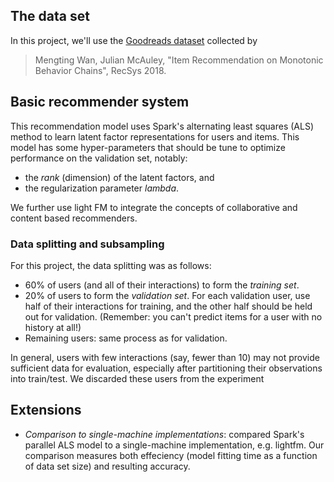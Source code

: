 
## The data set

In this project, we'll use the [Goodreads dataset](https://sites.google.com/eng.ucsd.edu/ucsdbookgraph/home) collected by 
> Mengting Wan, Julian McAuley, "Item Recommendation on Monotonic Behavior Chains", RecSys 2018.


## Basic recommender system

This recommendation model uses Spark's alternating least squares (ALS) method to learn latent factor representations for users and items.
This model has some hyper-parameters that should be tune to optimize performance on the validation set, notably: 

  - the *rank* (dimension) of the latent factors, and
  - the regularization parameter *lambda*.
  
 We further use light FM to integrate the concepts of collaborative and content based recommenders.

### Data splitting and subsampling

For this project, the data splitting was as follows:
  -  60% of users (and all of their interactions) to form the *training set*.
  -  20% of users to form the *validation set*.  For each validation user, use half of their interactions for training, and the other half should be held out for validation.  (Remember: you can't predict items for a user with no history at all!)
  - Remaining users: same process as for validation.

In general, users with few interactions (say, fewer than 10) may not provide sufficient data for evaluation, especially after partitioning their observations into train/test.
We discarded these users from the experiment

## Extensions
   - *Comparison to single-machine implementations*: compared Spark's parallel ALS model to a single-machine implementation, e.g. lightfm. Our comparison measures both effeciency (model fitting time as a function of data set size) and resulting accuracy.
